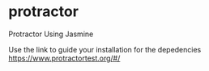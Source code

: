 # protractor
Protractor Using Jasmine


Use the link to guide your installation for the depedencies 
https://www.protractortest.org/#/
